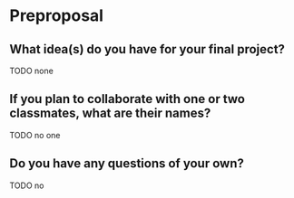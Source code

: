 # Preproposal

## What idea(s) do you have for your final project?

TODO none

## If you plan to collaborate with one or two classmates, what are their names?

TODO no one

## Do you have any questions of your own?

TODO no
